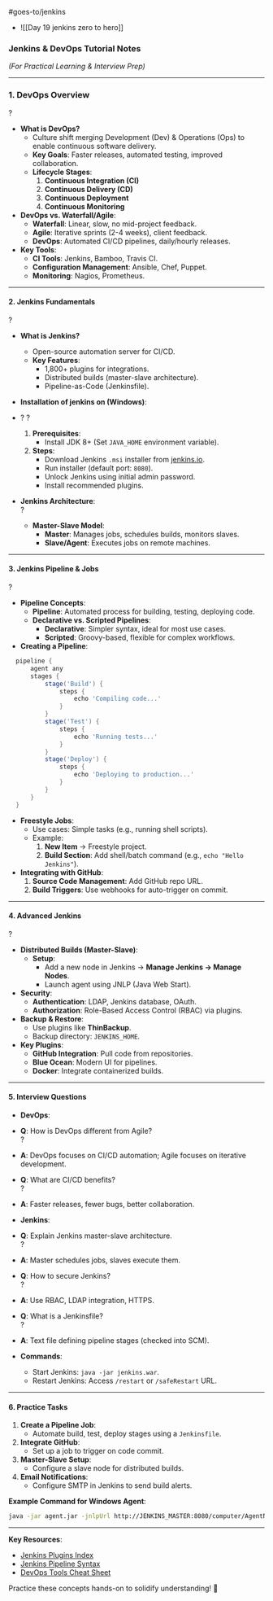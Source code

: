 
#goes-to/jenkins 


- ![[Day 19 jenkins zero to hero]]



### **Jenkins & DevOps Tutorial Notes**  
*(For Practical Learning & Interview Prep)*  

---

### **1. DevOps Overview**  
?
- **What is DevOps?**  
  - Culture shift merging Development (Dev) & Operations (Ops) to enable continuous software delivery.  
  - **Key Goals**: Faster releases, automated testing, improved collaboration.  
  - **Lifecycle Stages**:  
    1. **Continuous Integration (CI)**  
    2. **Continuous Delivery (CD)**  
    3. **Continuous Deployment**  
    4. **Continuous Monitoring**  
- **DevOps vs. Waterfall/Agile**:  
  - **Waterfall**: Linear, slow, no mid-project feedback.  
  - **Agile**: Iterative sprints (2-4 weeks), client feedback.  
  - **DevOps**: Automated CI/CD pipelines, daily/hourly releases.  
- **Key Tools**:  
  - **CI Tools**: Jenkins, Bamboo, Travis CI.  
  - **Configuration Management**: Ansible, Chef, Puppet.  
  - **Monitoring**: Nagios, Prometheus.  

---

#### **2. Jenkins Fundamentals**  
?
- **What is Jenkins?**  
  - Open-source automation server for CI/CD.  
  - **Key Features**:  
    - 1,800+ plugins for integrations.  
    - Distributed builds (master-slave architecture).  
    - Pipeline-as-Code (Jenkinsfile).  



- **Installation of jenkins on (Windows)**:  
- ?
?
  1. **Prerequisites**:  
     - Install JDK 8+ (Set `JAVA_HOME` environment variable).  
  2. **Steps**:  
     - Download Jenkins `.msi` installer from [jenkins.io](https://www.jenkins.io).  
     - Run installer (default port: `8080`).  
     - Unlock Jenkins using initial admin password.  
     - Install recommended plugins.  




- **Jenkins Architecture**:  
?
  - **Master-Slave Model**:  
    - **Master**: Manages jobs, schedules builds, monitors slaves.  
    - **Slave/Agent**: Executes jobs on remote machines.  

---

#### **3. Jenkins Pipeline & Jobs**  
?
- **Pipeline Concepts**:  
  - **Pipeline**: Automated process for building, testing, deploying code.  
  - **Declarative vs. Scripted Pipelines**:  
    - **Declarative**: Simpler syntax, ideal for most use cases.  
    - **Scripted**: Groovy-based, flexible for complex workflows.  
- **Creating a Pipeline**:  
```groovy
  pipeline {
      agent any
      stages {
          stage('Build') {
              steps {
                  echo 'Compiling code...'
              }
          }
          stage('Test') {
              steps {
                  echo 'Running tests...'
              }
          }
          stage('Deploy') {
              steps {
                  echo 'Deploying to production...'
              }
          }
      }
  }
```
- **Freestyle Jobs**:  
  - Use cases: Simple tasks (e.g., running shell scripts).  
  - Example:  
    1. **New Item** → Freestyle project.  
    2. **Build Section**: Add shell/batch command (e.g., `echo "Hello Jenkins"`).  
- **Integrating with GitHub**:  
  1. **Source Code Management**: Add GitHub repo URL.  
  2. **Build Triggers**: Use webhooks for auto-trigger on commit.  

---

#### **4. Advanced Jenkins**  
?
- **Distributed Builds (Master-Slave)**:  
  - **Setup**:  
    - Add a new node in Jenkins → **Manage Jenkins → Manage Nodes**.  
    - Launch agent using JNLP (Java Web Start).  
- **Security**:  
  - **Authentication**: LDAP, Jenkins database, OAuth.  
  - **Authorization**: Role-Based Access Control (RBAC) via plugins. 
- **Backup & Restore**:  
  - Use plugins like **ThinBackup**.  
  - Backup directory: `JENKINS_HOME`.  
- **Key Plugins**:  
  - **GitHub Integration**: Pull code from repositories.  
  - **Blue Ocean**: Modern UI for pipelines.  
  - **Docker**: Integrate containerized builds.  

---

#### **5. Interview Questions**  

- **DevOps**:  


- **Q**: How is DevOps different from Agile?  
?
- **A**: DevOps focuses on CI/CD automation; Agile focuses on iterative development. 


- **Q**: What are CI/CD benefits?  
?
- **A**: Faster releases, fewer bugs, better collaboration.  

- **Jenkins**:  

- **Q**: Explain Jenkins master-slave architecture.  
?
- **A**: Master schedules jobs, slaves execute them.  


- **Q**: How to secure Jenkins?  
?
- **A**: Use RBAC, LDAP integration, HTTPS.  



- **Q**: What is a Jenkinsfile?  
?
- **A**: Text file defining pipeline stages (checked into SCM).  





- **Commands**:  
  - Start Jenkins: `java -jar jenkins.war`.  
  - Restart Jenkins: Access `/restart` or `/safeRestart` URL.  

---

#### **6. Practice Tasks**  

1. **Create a Pipeline Job**:  
   - Automate build, test, deploy stages using a `Jenkinsfile`.  
2. **Integrate GitHub**:  
   - Set up a job to trigger on code commit.  
3. **Master-Slave Setup**:  
   - Configure a slave node for distributed builds.  
4. **Email Notifications**:  
   - Configure SMTP in Jenkins to send build alerts.  

**Example Command for Windows Agent**:  
```bash
java -jar agent.jar -jnlpUrl http://JENKINS_MASTER:8080/computer/AgentName/slave-agent.jnlp -secret YOUR_SECRET
```

---

**Key Resources**:  
- [Jenkins Plugins Index](https://plugins.jenkins.io)  
- [Jenkins Pipeline Syntax](https://www.jenkins.io/doc/book/pipeline/syntax/)  
- [DevOps Tools Cheat Sheet](https://www.simplylearn.com/devops-tools)  

Practice these concepts hands-on to solidify understanding! 🚀